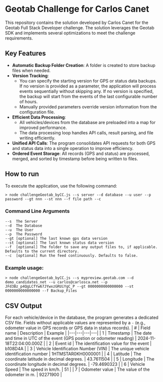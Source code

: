# Geotab Challenge for Carlos Canet
This repository contains the solution developed by Carlos Canet for the Geotab Full Stack Developer challenge. The solution leverages the Geotab SDK and implements several optimizations to meet the challenge requirements.

## Key Features
- **Automatic Backup Folder Creation**: A folder is created to store backup files when needed.
- **Version Tracking**: 
  - You can specify the starting version for GPS or status data backups. If no version is provided as a parameter, the application will process events sequentially without skipping any. If no version is specified, the backup will start from the events of the last configurable number of hours.
  - Manually provided parameters override version information from the configuration file.
- **Efficient Data Processing**: 
  - All vehicles/devices from the database are preloaded into a map for improved performance.
  - The data processing loop handles API calls, result parsing, and file writing efficiently.
- **Unified API Calls**: The program consolidates API requests for both GPS and status data into a single operation to improve efficiency.
- **Ordered Event Storage**: All records (GPS and status) are processed, merged, and sorted by timestamp before being written to files.

## How to run

To execute the application, use the following command:
```
> node challengeGeotab_byCC.js --s server --d database --u user --p password --gt nnn --st nnn --f file path --c
```
### Command Line Arguments
```
--s  The Server
--d  The Database
--u  The User
--p  The Password
--gt [optional] The last known gps data version
--st [optional] The last known status data version
--f  [optional] The folder to save any output files to, if applicable. Defaults to the current directory.
--c  [optional] Run the feed continuously. Defaults to false.
```

### Example usage:
```
> node challengeGeotab_byCC.js --s mypreview.geotab.com --d demo_candidates_net --u carlos@carlosca.net --p JFd3Bz_p4QgLCfYw67JYwxzGRUiYgC_P --gt 0000000000000000 --st 0000000000000000 --f Backup_Files
```

## CSV Output
For each vehicle/device in the database, the program generates a dedicated CSV file. Fields without applicable values are represented by a `-` (e.g., odometer value in GPS records or GPS data in status records).
| # | Field name | Description | Example |
|---|---|---|---|
| 1 | Timestamp | The date and time in UTC of the event (GPS postion or odometer reading) | 2024-11-18T22:04:00.000Z |
| 2 | Event id | The identification value for the event | b108D4A |
| 3 | Vehicle Identification Number (VIN) | The unique vehicle identification number | 1HTMSTAR0KH0000001 |
| 4 | Latitude | The coordinate latitude in decimal degrees. | 43.7611504 |
| 5 | Longitude | The coordinate longitude in decimal degrees. | -79.4690323 |
| 6 | Vehicle Speed | The speed in km/h. | 51 |
| 7 | Odometer value | The value of the odometer in m. | 92271900 |
